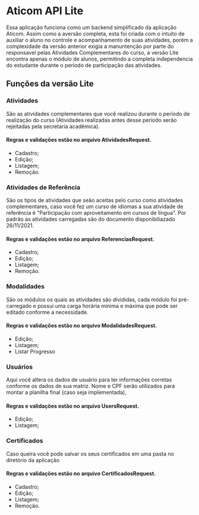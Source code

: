 # Aticom API Lite

Essa aplicação funciona como um backend simplificado da aplicação Aticom. Assim como a aversão completa, esta foi criada com o intuito de auxiliar o aluno no controle e acompanhamento de suas atividades, porém a complexidade da versão anterior exigia a manuntenção por parte do responsavel pelas Atividades Complementares do curso, a versão Lite encontra apenas o módulo de alunos, permitindo a completa independencia do estudante durante o período de participação das atividades.

## Funções da versão Lite

### Atividades

 São as atividades complementares que você realizou durante o período de realização do curso (Atividades realizadas antes desse período serão rejeitadas pela secretaria acadêmica).
 
#### Regras e validações estão no arquivo AtividadesRequest.
-   Cadastro;
-    Edição;
-    Listagem;
-    Remoção.
   
### Atividades de Referência 

São os tipos de atividades que seão aceitas pelo curso como atividades complementares, caso você fez um curso de idiomas a sua atividade de referência é "Participação com aproveitamento em cursos de língua". Por padrão as atividades carregadas são do documento disponibiliazado 26/11/2021.
####  Regras e validações estão no arquivo ReferenciasRequest.
- Cadastro;
- Edição;
- Listagem;
- Remoção.

### Modalidades

São os módulos os quais as atividades são divididas, cada módulo foi pré-carregado e possui uma carga horária minima e máxima que pode ser editado conforme a necessidade.
 #### Regras e validações estão no arquivo ModalidadesRequest.
  
- Edição;
- Listagem;
- Listar Progresso

### Usuários

Aqui você altera os dados de usuário para ter informações corretas conforme os dados de sua matriz. Nome e CPF serão utilizados para montar a planílha final (caso seja implementada),

  #### Regras e validações estão no arquivo UsersRequest.
- Edição;
- Listagem;

 ### Certificados
 
 Caso queira você pode salvar os seus certificados em uma pasta no diretório da aplicação
 
 #### Regras e validações estão no arquivo CertificadosRequest.
  
-   Cadastro;
-   Edição;
-   Listagem;
-   Remoção.

